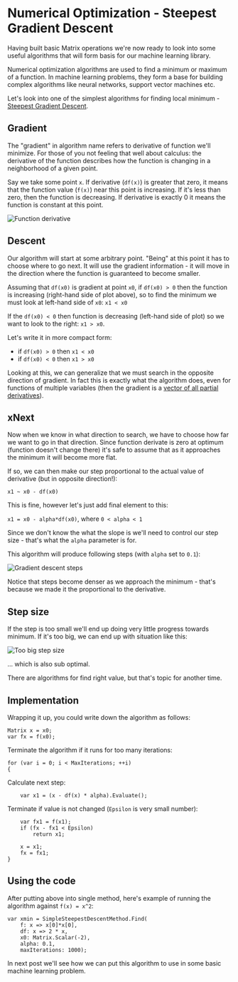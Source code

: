 
# Numerical Optimization - Steepest Gradient Descent

Having built basic Matrix operations we're now ready to look into some useful algorithms that will form basis for our machine learning library.

Numerical optimization algorithms are used to find a minimum or maximum of a function. In machine learning problems, they form a base for building complex algorithms like neural networks, support vector machines etc.

Let's look into one of the simplest algorithms for finding local minimum - [Steepest Gradient Descent](<https://en.wikipedia.org/wiki/Gradient_descent>).

## Gradient

The "gradient" in algorithm name refers to derivative of function we'll minimize. For those of you not feeling that well about calculus: the derivative of the function describes how the function is changing in a neighborhood of a given point.

Say we take some point `x`. If derivative (`df(x)`) is greater that zero, it means that the function value (`f(x)`) near this point is increasing. If it's less than zero, then the function is decreasing. If derivative is exactly 0 it means the function is constant at this point.

![Function derivative](https://mandrostorage.blob.core.windows.net/blogfiles/Stratosphere.MachineLearning.Studio_2016-03-17_20-16-22.png)

## Descent

Our algorithm will start at some arbitrary point. "Being" at this point it has to choose where to go next. It will use the gradient information - it will move in the direction where the function is guaranteed to become smaller. 

Assuming that `df(x0)` is gradient at point `x0`, if `df(x0) > 0` then the function is increasing (right-hand side of plot above), so to find the minimum we must look at left-hand side of `x0`: `x1 < x0` 

If the `df(x0) < 0` then function is decreasing (left-hand side of plot) so we want to look to the right: `x1 > x0`.

Let's write it in more compact form:

 - if `df(x0) > 0` then `x1 < x0`
 - if `df(x0) < 0` then `x1 > x0`

Looking at this, we can generalize that we must search in the opposite direction of gradient. In fact this is exactly what the algorithm does, even for functions of multiple variables (then the gradient is a [vector of all partial derivatives](<https://en.wikipedia.org/wiki/Jacobian_matrix_and_determinant>)). 

## xNext

Now when we know in what direction to search, we have to choose how far we want to go in that direction. Since function derivate is zero at optimum (function doesn't change there) it's safe to assume that as it approaches the minimum it will become more flat. 

If so, we can then make our step proportional to the actual value of derivative (but in opposite direction!):

`x1 ~ x0 - df(x0)`

This is fine, however let's just add final element to this:

`x1 = x0 - alpha*df(x0)`, where `0 < alpha < 1`

Since we don't know the what the slope is we'll need to control our step size - that's what the `alpha` parameter is for.

This algorithm will produce following steps (with `alpha` set to `0.1`):

![Gradient descent steps](https://mandrostorage.blob.core.windows.net/blogfiles/Stratosphere.MachineLearning.Studio_2016-03-17_20-28-45.png)

Notice that steps become denser as we approach the minimum - that's because we made it the proportional to the derivative.

## Step size

If the step is too small we'll end up doing very little progress towards minimum. If it's too big, we can end up with situation like this:

![Too big step size](https://mandrostorage.blob.core.windows.net/blogfiles/Stratosphere.MachineLearning.Studio_2016-03-17_20-48-51.png)

... which is also sub optimal. 

There are algorithms for find right value, but that's topic for another time.

## Implementation

Wrapping it up, you could write down the algorithm as follows:

    Matrix x = x0;
    var fx = f(x0);
    
Terminate the algorithm if it runs for too many iterations:    
    
    for (var i = 0; i < MaxIterations; ++i)
    {
    
Calculate next step:    
    
        var x1 = (x - df(x) * alpha).Evaluate();
    
    
Terminate if value is not changed (`Epsilon` is very small number):    

        var fx1 = f(x1);
        if (fx - fx1 < Epsilon)
            return x1;
    
        x = x1;
        fx = fx1;
    }


## Using the code

After putting above into single method, here's example of running the algorithm against `f(x) = x^2`:

    var xmin = SimpleSteepestDescentMethod.Find(
        f: x => x[0]*x[0], 
        df: x => 2 * x, 
        x0: Matrix.Scalar(-2), 
        alpha: 0.1, 
        maxIterations: 1000);
        

In next post we'll see how we can put this algorithm to use in some basic machine learning problem.
